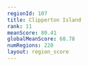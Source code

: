```yaml
---
regionId: 107
title: Clipperton Island
rank: 11
meanScore: 80.41
globalMeanScore: 68.78
numRegions: 220
layout: region_score
---
```

